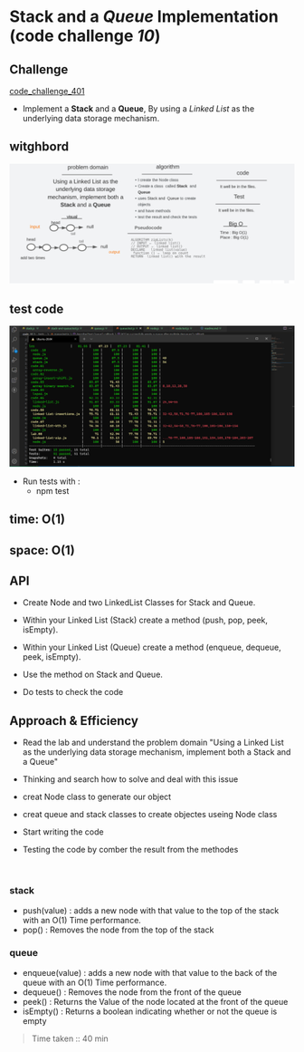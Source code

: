 # **Stack** and a _Queue_ Implementation (code challenge _10_)

## Challenge

[code_challenge_401](https://github.com/mr-atta/code_challenge_401)

- Implement a **Stack** and a **Queue**, By using a _Linked List_ as the underlying data storage mechanism.

## witghbord

![witghbord](./image/Code10-w.PNG)

## test code

![test](./image/code.10.test.PNG)

- Run tests with :
  - npm test

## time: O(1)

## space: O(1)

## API

- Create Node and two LinkedList Classes for Stack and Queue.

- Within your Linked List (Stack) create a method (push, pop, peek, isEmpty).

- Within your Linked List (Queue) create a method (enqueue, dequeue, peek, isEmpty).

- Use the method on Stack and Queue.
- Do tests to check the code

## Approach & Efficiency

- Read the lab and understand the problem domain "Using a Linked List as the underlying data storage mechanism, implement both a Stack and a Queue"

- Thinking and search how to solve and deal with this issue

- creat Node class to generate our object
- creat queue and stack classes to create objectes useing Node class

- Start writing the code

- Testing the code by comber the result from the methodes

<br>

### stack

- push(value) : adds a new node with that value to the top of the stack with an O(1) Time performance.
- pop() : Removes the node from the top of the stack

### queue

- enqueue(value) : adds a new node with that value to the back of the queue with an O(1) Time performance.
- dequeue() : Removes the node from the front of the queue
- peek() : Returns the Value of the node located at the front of the queue
- isEmpty() : Returns a boolean indicating whether or not the queue is empty

> Time taken :: 40 min
